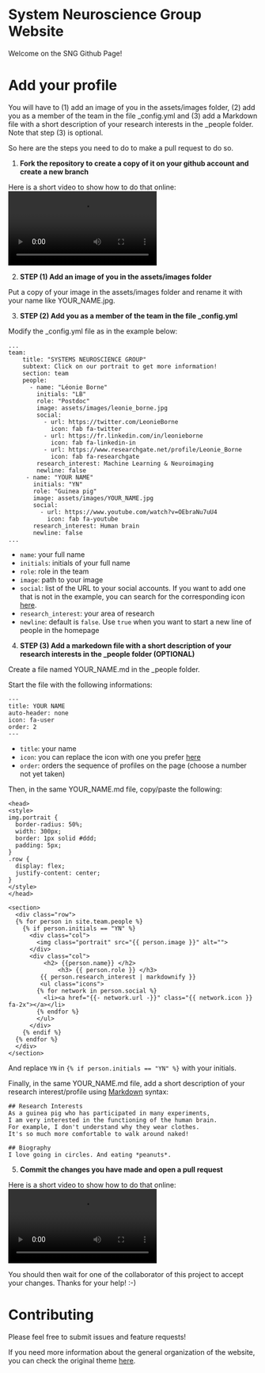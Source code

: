 # System Neuroscience Group Website

Welcome on the SNG Github Page!


# Add your profile

You will have to (1) add an image of you in the assets/images folder, (2) add you as a member of the team in the file _config.yml 
and (3) add a Markdown file with a short description of your research interests in the _people folder. Note that step (3) is optional.

So here are the steps you need to do to make a pull request to do so.

1. **Fork the repository to create a copy of it on your github account and create a new branch**

Here is a short video to show how to do that online: ![Tuto Fork](/assets/images/fork.webm)

2. **STEP (1) Add an image of you in the assets/images folder**

Put a copy of your image in the assets/images folder and rename it with your name like YOUR_NAME.jpg.

3. **STEP (2) Add you as a member of the team in the file _config.yml**

Modify the _config.yml file as in the example below:

```
...
team:
    title: "SYSTEMS NEUROSCIENCE GROUP"
    subtext: Click on our portrait to get more information!
    section: team
    people:
      - name: "Léonie Borne"
        initials: "LB"
        role: "Postdoc"
        image: assets/images/leonie_borne.jpg
        social:
          - url: https://twitter.com/LeonieBorne
            icon: fab fa-twitter
          - url: https://fr.linkedin.com/in/leonieborne
            icon: fab fa-linkedin-in
          - url: https://www.researchgate.net/profile/Leonie_Borne
            icon: fab fa-researchgate
        research_interest: Machine Learning & Neuroimaging
        newline: false
     - name: "YOUR NAME"
       initials: "YN"
       role: "Guinea pig"
       image: assets/images/YOUR_NAME.jpg
       social:
         - url: https://www.youtube.com/watch?v=OEbraNu7uU4
           icon: fab fa-youtube
       research_interest: Human brain
       newline: false
...
```

- `name`: your full name
- `initials`: initials of your full name
- `role`: role in the team
- `image`: path to your image
- `social`: list of the URL to your social accounts. If you want to add one that is not in the example, you can search for the corresponding icon [here](https://fontawesome.com/icons).
- `research_interest`: your area of research
- `newline`: default is `false`. Use `true` when you want to start a new line of people in the homepage 

4. **STEP (3) Add a markedown file with a short description of your research interests in the _people folder (OPTIONAL)**

Create a file named YOUR_NAME.md in the _people folder.

Start the file with the following informations:

```
---
title: YOUR NAME
auto-header: none
icon: fa-user
order: 2
---
```
- `title`: your name
- `icon`: you can replace the icon with one you prefer [here](https://fontawesome.com/icons)
- `order`: orders the sequence of profiles on the page (choose a number not yet taken)

Then, in the same YOUR_NAME.md file, copy/paste the following:
```
<head>
<style>
img.portrait {
  border-radius: 50%;
  width: 300px;
  border: 1px solid #ddd;
  padding: 5px;
}
.row {
  display: flex;
  justify-content: center;
}
</style>
</head>

<section>
  <div class="row">
  {% for person in site.team.people %}
	{% if person.initials == "YN" %}
	  <div class="col">
		<img class="portrait" src="{{ person.image }}" alt="">
	  </div> 
	  <div class="col">
	      <h2> {{person.name}} </h2>
              <h3> {{ person.role }} </h3>
		 {{ person.research_interest | markdownify }}
		 <ul class="icons">
		{% for network in person.social %}
		  <li><a href="{{- network.url -}}" class="{{ network.icon }} fa-2x"></a></li>
		{% endfor %}
		</ul>
	  </div> 
	{% endif %}
  {% endfor %}
  </div>
</section>
```
And replace `YN` in `{% if person.initials == "YN" %}` with your initials.

Finally, in the same YOUR_NAME.md file, add a short description of your research interest/profile using [Markdown](https://www.markdownguide.org/basic-syntax/) syntax:

```
## Research Interests
As a guinea pig who has participated in many experiments, 
I am very interested in the functioning of the human brain. 
For example, I don't understand why they wear clothes. 
It's so much more comfortable to walk around naked!

## Biography
I love going in circles. And eating *peanuts*.
```

5. **Commit the changes you have made and open a pull request**

Here is a short video to show how to do that online: ![Tuto Pull Request](/assets/images/push.webm)

You should then wait for one of the collaborator of this project to accept your changes. Thanks for your help! :-)



# Contributing

Please feel free to submit issues and feature requests!

If you need more information about the general organization of the website, you can check the original theme [here](https://github.com/chrisbobbe/jekyll-theme-prologue).
